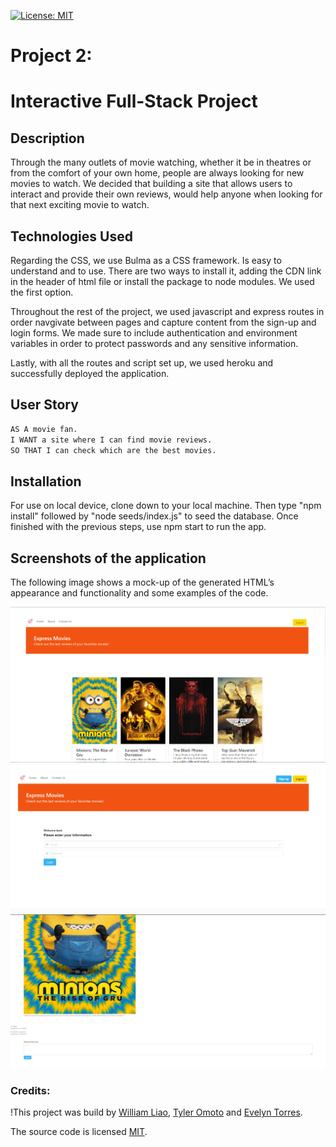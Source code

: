 
[![License: MIT](https://img.shields.io/badge/License-MIT-yellow.svg)](https://opensource.org/licenses/MIT)

# Project 2: 

# Interactive Full-Stack Project

## Description

Through the many outlets of movie watching, whether it be in theatres or from the comfort of your own home, people are always looking for new movies to watch. We decided that building a site that allows users to interact and provide their own reviews, would help anyone when looking for that next exciting movie to watch. 

## Technologies Used
Regarding the CSS, we use Bulma as a CSS framework. Is easy to understand and to use.
There are two ways to install it, adding the CDN link in the header of html file or install the package to node modules. We used the first option.

Throughout the rest of the project, we used javascript and express routes in order navgivate between pages and capture content from the sign-up and login forms. We made sure to include authentication and environment variables in order to protect passwords and any sensitive information.

Lastly, with all the routes and script set up, we used heroku and successfully deployed the application.

## User Story

```md
AS A movie fan.
I WANT a site where I can find movie reviews.
SO THAT I can check which are the best movies.

```

## Installation
For use on local device, clone down to your local machine. Then type "npm install" followed by "node seeds/index.js" to seed the database. Once finished with the previous steps, use npm start to run the app.

## Screenshots of the application

The following image shows a mock-up of the generated HTML’s appearance and functionality and some examples of the code.

![Homepage](/assets/website-homepage.PNG)
![Login](/assets/website-login.PNG)
![Review](/assets/reviews-moviepage.PNG)

### Credits:

!This project was build by [William Liao](https://github.com/WilliamL1998), [Tyler Omoto](https://github.com/tyomoto) and [Evelyn Torres](https://github.com/evelyntorress).

The source code is licensed [MIT](http://opensource.org/licenses/mit-license.php).